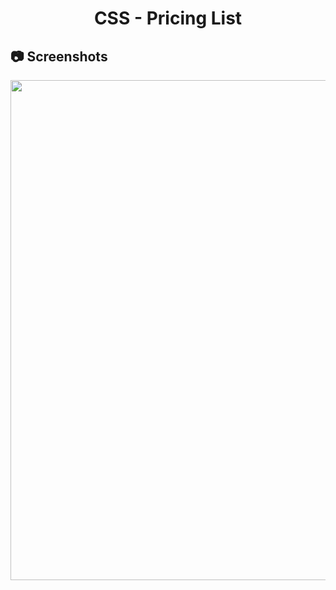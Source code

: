 <h1 align="center">
   CSS - Pricing List
</h1>

<h2>
📷 Screenshots
</h2>

<p align="center">
  <img src="https://github.com/ozkannbuyuk/css-exercises/assets/111967202/9afc21d9-ccf6-4d15-a130-a18f3ff220d4" width="800" />
</p>
